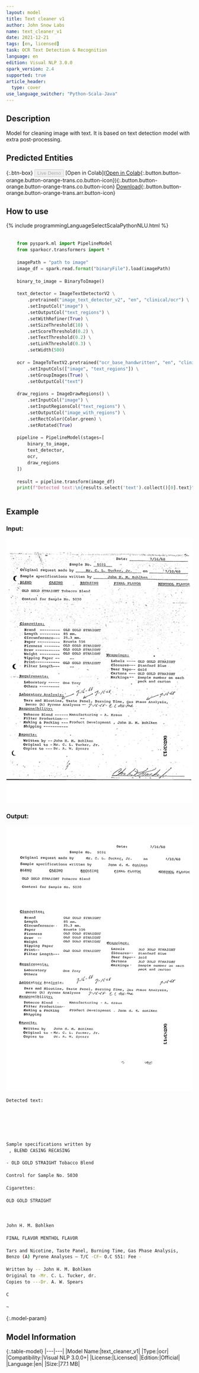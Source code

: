 ```yaml
---
layout: model
title: Text cleaner v1
author: John Snow Labs
name: text_cleaner_v1
date: 2021-12-21
tags: [en, licensed]
task: OCR Text Detection & Recognition
language: en
edition: Visual NLP 3.0.0
spark_version: 2.4
supported: true
article_header:
  type: cover
use_language_switcher: "Python-Scala-Java"
---
```


## Description

Model for cleaning image with text. It is based on text detection model with extra post-processing.

## Predicted Entities



{:.btn-box}
<button class="button button-orange" disabled>Live Demo</button>
[Open in Colab]([Open in Colab](https://colab.research.google.com/github/JohnSnowLabs/spark-ocr-workshop/blob/TrainingNotebooks/tutorials/Certification_Trainings/others/SparkOcrImageCleaner.ipynb){:.button.button-orange.button-orange-trans.co.button-icon}){:.button.button-orange.button-orange-trans.co.button-icon}
[Download](https://s3.amazonaws.com/auxdata.johnsnowlabs.com/clinical/ocr/text_cleaner_v1_en_3.0.0_2.4_1640088709401.zip){:.button.button-orange.button-orange-trans.arr.button-icon}


## How to use
<div class="tabs-box" markdown="1">
{% include programmingLanguageSelectScalaPythonNLU.html %}

```python

    from pyspark.ml import PipelineModel
    from sparkocr.transformers import *
    
    imagePath = "path to image"
    image_df = spark.read.format("binaryFile").load(imagePath)

    binary_to_image = BinaryToImage() 
    
    text_detector = ImageTextDetectorV2 \
        .pretrained("image_text_detector_v2", "en", "clinical/ocr") \
        .setInputCol("image") \
        .setOutputCol("text_regions") \
        .setWithRefiner(True) \
        .setSizeThreshold(10) \
        .setScoreThreshold(0.2) \
        .setTextThreshold(0.2) \
        .setLinkThreshold(0.3) \
        .setWidth(500)
    
    ocr = ImageToTextV2.pretrained("ocr_base_handwritten", "en", "clinical/ocr") \
        .setInputCols(["image", "text_regions"]) \
        .setGroupImages(True) \
        .setOutputCol("text")
    
    draw_regions = ImageDrawRegions() \
        .setInputCol("image") \
        .setInputRegionsCol("text_regions") \
        .setOutputCol("image_with_regions") \
        .setRectColor(Color.green) \
        .setRotated(True)
    
    pipeline = PipelineModel(stages=[
        binary_to_image,
        text_detector,
        ocr,
        draw_regions
    ])

    result = pipeline.transform(image_df)
    print(f"Detected text:\n{results.select('text').collect()[0].text}")
```
```scala

```
</div>


## Example

### Input:
![Screenshot](../../_examples_ocr/image4.png)

### Output:
![Screenshot](../../_examples_ocr/image4_out.png)

```bash
Detected text:
 

 

 

Sample specifications written by
 , BLEND CASING RECASING

- OLD GOLD STRAIGHT Tobacco Blend

Control for Sample No. 5030

Cigarettes:

OLD GOLD STRAIGHT

 

John H. M. Bohlken

FINAL FLAVOR MENTHOL FLAVOR

Tars and Nicotine, Taste Panel, Burning Time, Gas Phase Analysis,
Benzo (A) Pyrene Analyses — T/C -CF~ O.C S51: Fee -

Written by -- John H. M. Bohlken
Original to -Mr. C. L. Tucker, dr.
Copies to ---Dr. A. W. Spears

C

~
```


{:.model-param}
## Model Information

{:.table-model}
|---|---|
|Model Name:|text_cleaner_v1|
|Type:|ocr|
|Compatibility:|Visual NLP 3.0.0+|
|License:|Licensed|
|Edition:|Official|
|Language:|en|
|Size:|77.1 MB|
